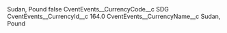 <?xml version="1.0" encoding="UTF-8"?>
<CustomMetadata xmlns="http://soap.sforce.com/2006/04/metadata" xmlns:xsi="http://www.w3.org/2001/XMLSchema-instance" xmlns:xsd="http://www.w3.org/2001/XMLSchema">
    <label>Sudan, Pound</label>
    <protected>false</protected>
    <values>
        <field>CventEvents__CurrencyCode__c</field>
        <value xsi:type="xsd:string">SDG</value>
    </values>
    <values>
        <field>CventEvents__CurrencyId__c</field>
        <value xsi:type="xsd:double">164.0</value>
    </values>
    <values>
        <field>CventEvents__CurrencyName__c</field>
        <value xsi:type="xsd:string">Sudan, Pound</value>
    </values>
</CustomMetadata>
